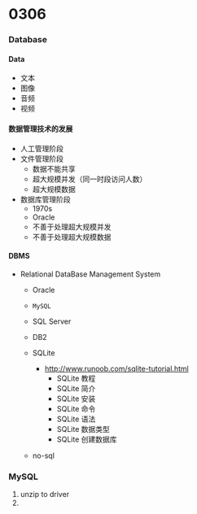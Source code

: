 # 0306

### Database

#### Data
- 文本
- 图像
- 音频
- 视频

#### 数据管理技术的发展
- 人工管理阶段
- 文件管理阶段
    - 数据不能共享
    - 超大规模并发（同一时段访问人数）
    - 超大规模数据
- 数据库管理阶段
    - 1970s
    - Oracle
    - 不善于处理超大规模并发
    - 不善于处理超大规模数据

#### DBMS
- Relational DataBase Management System
    - Oracle
    - `MySQL`
    - SQL Server
    - DB2
    - SQLite
        - http://www.runoob.com/sqlite-tutorial.html
            - SQLite 教程
            - SQLite 简介
            - SQLite 安装
            - SQLite 命令
            - SQLite 语法
            - SQLite 数据类型
            - SQLite 创建数据库
            
    - no-sql

### MySQL
1. unzip to driver
2. 